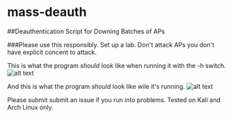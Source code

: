 # mass-deauth
##Deauthentication Script for Downing Batches of APs

###Please use this responsibly. Set up a lab. Don't attack APs you don't have explicit concent to attack.

This is what the program _should_ look like when running it with the -h switch.
![alt text](http://basement-hacker.com/git-stuff/mass-deauth-help-menu.png "General Help Menu")

And this is what the program _should_ look like wile it's running.
![alt text](http://basement-hacker.com/git-stuff/mass-deauth-dev-testing.png "General Program Output")

Please submit submit an issue if you run into problems.
Tested on Kali and Arch Linux only.
